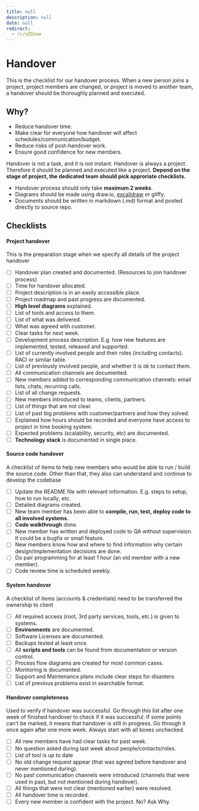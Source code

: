 ```yaml
---
title: null
description: null
date: null
redirect:
  - /s/oZOzww
---
```


# Handover

This is the checklist for our handover process. When a new person joins a project, project members are changed, or project is moved to another team, a
handover should be thoroughly planned and executed.

## Why?

- Reduce handover time.
- Make clear for everyone how handover will affect schedules/communication/budget.
- Reduce risks of post-handover work.
- Ensure good confidence for new members.

Handover is not a task, and it is not instant. Handover is always a project. Therefore it should be planned and executed like a project. **Depend on the stage of project, the dedicated team should pick approriate checklists.**

- Handover process should only take **maximum 2 weeks**.
- Diagrams should be made using draw.io, [excalidraw](https://excalidraw.com/) or gliffy.
- Documents should be written in markdown (.md) format and posted directly to source repo.

## Checklists

#### Project handover

This is the preparation stage when we specify all details of the project handover

- [ ] Handover plan created and documented. (Resources to join handover process)
- [ ] Time for handover allocated.
- [ ] Project description is in an easily accessible place.
- [ ] Project roadmap and past progress are documented.
- [ ] **High level diagrams** explained.
- [ ] List of tools and access to them.
- [ ] List of what was delivered.
- [ ] What was agreed with customer.
- [ ] Clear tasks for next week.
- [ ] Development process description. E.g. how new features are implemented, tested, released and supported.
- [ ] List of currently involved people and their roles (including contacts). RACI or similar table.
- [ ] List of previously involved people, and whether it is ok to contact them.
- [ ] All communication channels are documented.
- [ ] New members added to corresponding communication channels: email lists, chats, recurring calls.
- [ ] List of all change requests.
- [ ] New members introduced to teams, clients, partners.
- [ ] List of things that are not clear.
- [ ] List of past big problems with customer/partners and how they solved.
- [ ] Explained how hours should be recorded and everyone have access to project in time booking system.
- [ ] Expected problems (scalability, security, etc) are documented.
- [ ] **Technology stack** is documented in single place.

#### Source code handover

A checklist of items to help new members who would be able to run / build the source code. Other than that, they also can understand and continue to develop the codebase

- [ ] Update the README file with relevant information. E.g. steps to setup, how to run locally, etc.
- [ ] Detailed diagrams created.
- [ ] New team member has been able to **compile, run, test, deploy code to all involved systems.**
- [ ] **Code walkthrough** done.
- [ ] New member has written and deployed code to QA without supervision. It could be a bugfix or small feature.
- [ ] New members know how and where to find information why certain design/implementation decisions are done.
- [ ] Do pair programming for at least 1 hour (an old member with a new member).
- [ ] Code review time is scheduled weekly.

#### System handover

A checklist of items (accounts & credentials) need to be transferred the ownership to client

- [ ] All required access (root, 3rd party services, tools, etc.) is given to systems.
- [ ] **Environments** are documented.
- [ ] Software Licenses are documented.
- [ ] Backups tested at least once.
- [ ] All **scripts and tools** can be found from documentation or version control.
- [ ] Process flow diagrams are created for most common cases.
- [ ] Monitoring is documented.
- [ ] Support and Maintenance plans include clear steps for disasters.
- [ ] List of previous problems exist in searchable format.

#### Handover completeness

Used to verify if handover was successful. Go through this list after one week of finished handover to check if it was successful. If some points can't be marked, it means that handover is still in progress. Go through it once again after one more week. Always start with all boxes unchecked.

- [ ] All new members have had clear tasks for past week.
- [ ] No question asked during last week about people/contacts/roles.
- [ ] List of tool is up to date
- [ ] No old change request appear (that was agreed before handover and never mentioned during).
- [ ] No past communication channels were introduced (channels that were used in past, but not mentioned during handover).
- [ ] All things that were not clear (mentioned earlier) were resolved.
- [ ] All handover time is recorded.
- [ ] Every new member is confident with the project. No? Ask Why.
